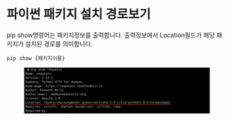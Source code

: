 # 파이썬 패키지 설치 경로보기

pip show명령어는 패키지정보를 출력합니다. 출력정보에서 Location필드가 해당 패키지가 설치된 경로를 의미합니다.

```shell
pip show {패키지이름}
```

<figure><img src="../../.gitbook/assets/image (2) (3) (3).png" alt=""><figcaption></figcaption></figure>
